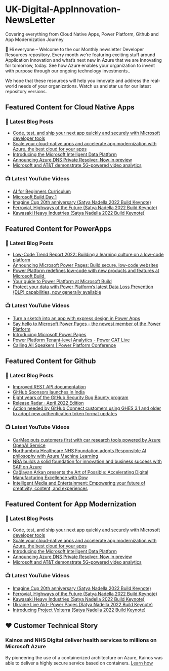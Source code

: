 # UK-Digital-AppInnovation-NewsLetter

Covering everything from Cloud Native Apps, Power Platform, Github and App Modernization Journey

👋 Hi everyone – Welcome to the our Monthly newsletter Developer Resources repository. Every month we’re featuring exciting stuff around Application Innovation and what’s next new in Azure that we are Innovating for tomorrow, today. See how Azure enables your organization to invent with purpose through our ongoing technology investments..


We hope that these resources will help you innovate and address the real-world needs of your organizations. Watch us and star us for our latest repository versions.

## Featured Content for Cloud Native Apps


### 📝 Latest Blog Posts

    
<!-- BLOGCNA:START -->
- [Code, test, and ship your next app quickly and securely with Microsoft developer tools](https://azure.microsoft.com/blog/code-test-and-ship-your-next-app-quickly-and-securely-with-microsoft-developer-tools/)
- [Scale your cloud-native apps and accelerate app modernization with Azure, the best cloud for your apps](https://azure.microsoft.com/blog/scale-your-cloudnative-apps-and-accelerate-app-modernization-with-azure-the-best-cloud-for-your-apps/)
- [Introducing the Microsoft Intelligent Data Platform](https://azure.microsoft.com/blog/introducing-the-microsoft-intelligent-data-platform/)
- [Announcing Azure DNS Private Resolver: Now in preview](https://azure.microsoft.com/blog/announcing-azure-dns-private-resolver-now-in-preview/)
- [Microsoft and AT&T demonstrate 5G-powered video analytics](https://azure.microsoft.com/blog/microsoft-and-att-demonstrate-5gpowered-video-analytics/)
<!-- BLOGCNA:END -->

### 📺 Latest YouTube Videos

 
<!-- YOUTUBECNA:START -->
- [AI for Beginners Curriculum](https://www.youtube.com/watch?v=m2KrAk0cC1c)
- [Microsoft Build Day 1](https://www.youtube.com/watch?v=vL7aFxkTYEU)
- [Imagine Cup 20th anniversary &lpar;Satya Nadella 2022 Build Keynote&rpar;](https://www.youtube.com/watch?v=_0bDV_XatME)
- [Ferrovial, Highways of the Future &lpar;Satya Nadella 2022 Build Keynote&rpar;](https://www.youtube.com/watch?v=HKKC-yukUnk)
- [Kawasaki Heavy Industries &lpar;Satya Nadella 2022 Build Keynote&rpar;](https://www.youtube.com/watch?v=kFIM6vPLO9Y)
<!-- YOUTUBECNA:END -->

##  Featured Content for PowerApps
### 📝 Latest Blog Posts
<!-- BLOGPOWER:START -->
- [Low-Code Trend Report 2022: Building a learning culture on a low-code platform](https://cloudblogs.microsoft.com/powerplatform/2022/05/24/low-code-trend-report-2022-building-a-learning-culture-on-a-low-code-platform/)
- [Announcing Microsoft Power Pages: Build secure, low-code websites](https://powerpages.microsoft.com/blog/announcing-microsoft-power-pages-build-secure-low-code-websites/)
- [Power Platform redefines low-code with new products and features at Microsoft Build ](https://cloudblogs.microsoft.com/powerplatform/2022/05/24/power-platform-redefines-low-code-with-new-products-and-features-at-microsoft-build/)
- [Your guide to Power Platform at Microsoft Build](https://cloudblogs.microsoft.com/powerplatform/2022/05/17/your-guide-to-power-platform-at-microsoft-build/)
- [Protect your data with Power Platform’s latest Data Loss Prevention (DLP) capabilities, now generally available](https://cloudblogs.microsoft.com/powerplatform/2022/04/11/protect-your-data-with-power-platforms-latest-data-loss-prevention-dlp-capabilities-now-generally-available/)
<!-- BLOGPOWER:END -->
 ### 📺 Latest YouTube Videos
    
<!-- YOUTUBEPOWER:START -->
- [Turn a sketch into an app with express design in Power Apps](https://www.youtube.com/watch?v=LCCZ_kW14T4)
- [Say hello to Microsoft Power Pages - the newest member of the Power Platform](https://www.youtube.com/watch?v=cLeBAMldDOA)
- [Introducing Microsoft Power Pages](https://www.youtube.com/watch?v=SG382TuFIaQ)
- [Power Platform Tenant-level Analytics - Power CAT Live](https://www.youtube.com/watch?v=iafitJNF4cM)
- [Calling All Speakers | Power Platform Conference](https://www.youtube.com/watch?v=QlSe8pWDGCA)
<!-- YOUTUBEPOWER:END -->

##  Featured Content for Github
### 📝 Latest Blog Posts
<!-- BLOGGITHUB:START -->
- [Improved REST API documentation](https://github.blog/2022-05-24-improved-rest-api-documentation/)
- [GitHub Sponsors launches in India](https://github.blog/2022-05-23-github-sponsors-launches-in-india/)
- [Eight years of the GitHub Security Bug Bounty program](https://github.blog/2022-05-23-eight-years-of-the-github-security-bug-bounty-program/)
- [Release Radar · April 2022 Edition](https://github.blog/2022-05-20-release-radar-apr-2022/)
- [Action needed by GitHub Connect customers using GHES 3.1 and older to adopt new authentication token format updates](https://github.blog/2022-05-20-action-needed-by-github-connect-customers-using-ghes-3-1-and-older-to-adopt-new-authentication-token-format-updates/)
<!-- BLOGGITHUB:END -->
### 📺 Latest YouTube Videos
<!-- YOUTUBEGITHUB:START -->
- [CarMax puts customers first with car research tools powered by Azure OpenAI Service](https://www.youtube.com/watch?v=n4KekgD4DdY)
- [Northumbria Healthcare NHS Foundation adopts Responsible AI philosophy with Azure Machine Learning](https://www.youtube.com/watch?v=LRZHcipcweY)
- [NBA builds a solid foundation for innovation and business success with SAP on Azure](https://www.youtube.com/watch?v=gAa3k3UFFsw)
- [Çağlayan Arkan presents the Art of Possible: Accelerating Digital Manufacturing Excellence with Dow](https://www.youtube.com/watch?v=ojzpozyZ1AI)
- [Intelligent Media and Entertainment: Empowering your future of creativity, content, and experiences](https://www.youtube.com/watch?v=3SpKd5cwVAs)
<!-- YOUTUBEGITHUB:END -->
##  Featured Content for App Modernization
### 📝 Latest Blog Posts
<!-- BLOGAPPMOD:START -->
- [Code, test, and ship your next app quickly and securely with Microsoft developer tools](https://azure.microsoft.com/blog/code-test-and-ship-your-next-app-quickly-and-securely-with-microsoft-developer-tools/)
- [Scale your cloud-native apps and accelerate app modernization with Azure, the best cloud for your apps](https://azure.microsoft.com/blog/scale-your-cloudnative-apps-and-accelerate-app-modernization-with-azure-the-best-cloud-for-your-apps/)
- [Introducing the Microsoft Intelligent Data Platform](https://azure.microsoft.com/blog/introducing-the-microsoft-intelligent-data-platform/)
- [Announcing Azure DNS Private Resolver: Now in preview](https://azure.microsoft.com/blog/announcing-azure-dns-private-resolver-now-in-preview/)
- [Microsoft and AT&T demonstrate 5G-powered video analytics](https://azure.microsoft.com/blog/microsoft-and-att-demonstrate-5gpowered-video-analytics/)
<!-- BLOGAPPMOD:END -->
### 📺 Latest YouTube Videos
<!-- YOUTUBEAPPMOD:START -->
- [Imagine Cup 20th anniversary &lpar;Satya Nadella 2022 Build Keynote&rpar;](https://www.youtube.com/watch?v=_0bDV_XatME)
- [Ferrovial, Highways of the Future &lpar;Satya Nadella 2022 Build Keynote&rpar;](https://www.youtube.com/watch?v=HKKC-yukUnk)
- [Kawasaki Heavy Industries &lpar;Satya Nadella 2022 Build Keynote&rpar;](https://www.youtube.com/watch?v=kFIM6vPLO9Y)
- [Ukraine Live Aid- Power Pages &lpar;Satya Nadella 2022 Build Keynote&rpar;](https://www.youtube.com/watch?v=iqyMT8lez2o)
- [Introducing Project Volterra &lpar;Satya Nadella 2022 Build Keynote&rpar;](https://www.youtube.com/watch?v=yICVNta8jMU)
<!-- YOUTUBEAPPMOD:END -->


## ♥️ Customer Technical Story 

### Kainos and NHS Digital deliver health services to millions on Microsoft Azure

By pioneering the use of a containerized architecture on Azure, Kainos was able to deliver a highly secure service based on containers. [Learn how](https://customers.microsoft.com/en-us/story/1368348549535774520-kainos-and-nhs-digital-deliver-health-services-to-millions-on-microsoft-azure)


